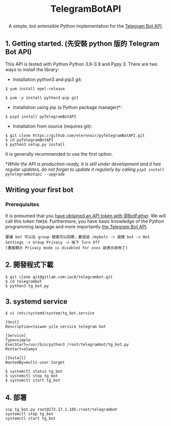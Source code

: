 # <p align="center">TelegramBotAPI

<p align="center">A simple, but extensible Python implementation for the <a href="https://core.telegram.org/bots/api">Telegram Bot API</a>.

## 1. Getting started. (先安裝 python 版的 Telegram Bot API)

This API is tested with Python Python 3.6-3.9 and Pypy 3.
There are two ways to install the library:

* Installation python3 and pip3 git:

```
$ yum install epel-release

$ yum -y install python3-pip git
```

* Installation using pip (a Python package manager)*:

```
$ pip3 install pyTelegramBotAPI
```
* Installation from source (requires git):

```
$ git clone https://github.com/eternnoir/pyTelegramBotAPI.git
$ cd pyTelegramBotAPI
$ python3 setup.py install
```

It is generally recommended to use the first option.

**While the API is production-ready, it is still under development and it has regular updates, do not forget to update it regularly by calling 
`pip3 install pytelegrambotapi --upgrade`*

## Writing your first bot

### Prerequisites

It is presumed that you [have obtained an API token with @BotFather](https://core.telegram.org/bots#botfather). We will call this token `TOKEN`.
Furthermore, you have basic knowledge of the Python programming language and more importantly [the Telegram Bot API](https://core.telegram.org/bots/api).

```
要讓 bot 可以在 group 裡面可以回應，要透過 /mybots -> 選擇 bot -> Bot Settings -> Group Privacy -> 按下 Turn Off
(畫面顯示 Privacy mode is disabled for xxxx 就表示啟用了)
```

## 2. 開發程式下載

```
$ git clone git@gitlab.com:iac8/telegrambot.git
$ cd telegrambot
$ python3 tg_bot.py
```

## 3. systemd service

```
$ vi /etc/systemd/system/tg_bot.service

[Unit]
Description=taiwan yile service telegram bot

[Service]
Type=simple
ExecStart=/usr/bin/python3 /root/telegrambot/tg_bot.py
Restart=always

[Install]
WantedBy=multi-user.target

$ systemctl status tg_bot
$ systemctl stop tg_bot
$ systemctl start tg_bot
```
## 4. 部署
```
scp tg_bot.py root@172.17.1.185:/root/telegrambot
systemctl stop tg_bot
systemctl start tg_bot 
```